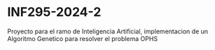 # INF295-2024-2
Proyecto para el ramo de Inteligencia Artificial, implementacion de un Algoritmo Genetico para resolver el problema OPHS
